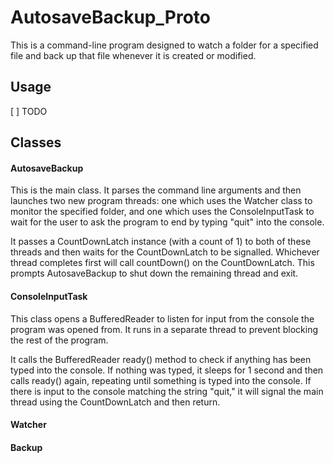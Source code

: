 # AutosaveBackup_Proto #
This is a command-line program designed to watch a folder for a specified file and back up that file whenever it is created or modified.

## Usage ##
[ ] TODO

## Classes ##

#### AutosaveBackup ####
This is the main class. It parses the command line arguments and then launches two new program threads: one which uses the Watcher class to monitor the specified folder, and one which uses the ConsoleInputTask to wait for the user to ask the program to end by typing "quit" into the console.

It passes a CountDownLatch instance (with a count of 1) to both of these threads and then waits for the CountDownLatch to be signalled. Whichever thread completes first will call countDown() on the CountDownLatch. This prompts AutosaveBackup to shut down the remaining thread and exit.

#### ConsoleInputTask ####
This class opens a BufferedReader to listen for input from the console the program was opened from. It runs in a separate thread to prevent blocking the rest of the program. 

It calls the BufferedReader ready() method to check if anything has been typed into the console. If nothing was typed, it sleeps for 1 second and then calls ready() again, repeating until something is typed into the console. If there is input to the console  matching the string "quit," it will signal the main thread using the CountDownLatch and then return.

#### Watcher ####

#### Backup ####

